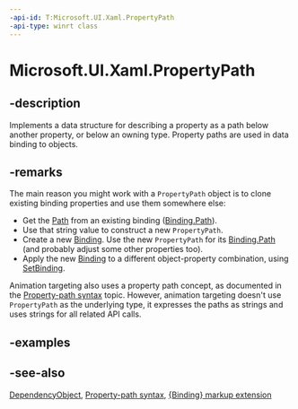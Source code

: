 ```yaml
---
-api-id: T:Microsoft.UI.Xaml.PropertyPath
-api-type: winrt class
---
```


<!-- Class syntax.
public class PropertyPath : Microsoft.UI.Xaml.DependencyObject, Microsoft.UI.Xaml.IPropertyPath
-->

# Microsoft.UI.Xaml.PropertyPath

## -description

Implements a data structure for describing a property as a path below another property, or below an owning type. Property paths are used in data binding to objects.

## -remarks

The main reason you might work with a `PropertyPath` object is to clone existing binding properties and use them somewhere else:

+ Get the [Path](propertypath_path_1221375020.md) from an existing binding ([Binding.Path](../microsoft.ui.xaml.data/binding_path.md)).
+ Use that string value to construct a new `PropertyPath`.
+ Create a new [Binding](../microsoft.ui.xaml.data/binding.md). Use the new `PropertyPath` for its [Binding.Path](../microsoft.ui.xaml.data/binding_path.md) (and probably adjust some other properties too).
+ Apply the new [Binding](../microsoft.ui.xaml.data/binding.md) to a different object-property combination, using [SetBinding](frameworkelement_setbinding_632680108.md).

Animation targeting also uses a property path concept, as documented in the [Property-path syntax](/windows/uwp/xaml-platform/property-path-syntax) topic. However, animation targeting doesn't use `PropertyPath` as the underlying type, it expresses the paths as strings and uses strings for all related API calls.

## -examples

## -see-also

[DependencyObject](dependencyobject.md), [Property-path syntax](/windows/uwp/xaml-platform/property-path-syntax), [{Binding} markup extension](/windows/uwp/xaml-platform/binding-markup-extension)
